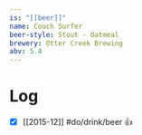 ```yaml
---
is: "[[beer]]"
name: Couch Surfer
beer-style: Stout - Oatmeal
brewery: Otter Creek Brewing
abv: 5.4
---
```

# Log
- [x] [[2015-12]] #do/drink/beer 👍
